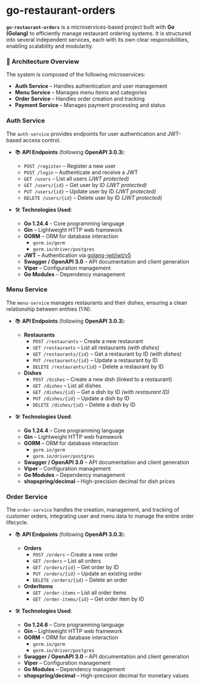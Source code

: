 # go-restaurant-orders

**`go-restaurant-orders`** is a microservices-based project built with **Go (Golang)** to efficiently manage restaurant ordering systems. It is structured into several independent services, each with its own clear responsibilities, enabling scalability and modularity.

### 🧩 Architecture Overview

The system is composed of the following microservices:

- **Auth Service** – Handles authentication and user management
- **Menu Service** – Manages menu items and categories
- **Order Service** – Handles order creation and tracking
- **Payment Service** – Manages payment processing and status

### Auth Service 
  The `auth-service` provides endpoints for user authentication and JWT-based access control.

  - 📚 **API Endpoints** (following **OpenAPI 3.0.3**):
    - `POST /register` – Register a new user  
    - `POST /login` – Authenticate and receive a JWT  
    - `GET /users` – List all users *(JWT protected)*  
    - `GET /users/{id}` – Get user by ID *(JWT protected)*  
    - `PUT /users/{id}` – Update user by ID *(JWT protected)*  
    - `DELETE /users/{id}` – Delete user by ID *(JWT protected)*  

  - 🛠️ **Technologies Used**:
    - **Go 1.24.4** – Core programming language  
    - **Gin** – Lightweight HTTP web framework  
    - **GORM** – ORM for database interaction  
      - `gorm.io/gorm`  
      - `gorm.io/driver/postgres`  
    - **JWT** – Authentication via [golang-jwt/jwt/v5](https://github.com/golang-jwt/jwt)  
    - **Swagger / OpenAPI 3.0** – API documentation and client generation  
    - **Viper** – Configuration management  
    - **Go Modules** – Dependency management  

### Menu Service
  The `menu-service` manages restaurants and their dishes, ensuring a clean relationship between entities (1:N).  

  - 📚 **API Endpoints** (following **OpenAPI 3.0.3**):
    - **Restaurants**
      - `POST /restaurants` – Create a new restaurant  
      - `GET /restaurants` – List all restaurants *(with dishes)*  
      - `GET /restaurants/{id}` – Get a restaurant by ID *(with dishes)*  
      - `PUT /restaurants/{id}` – Update a restaurant by ID  
      - `DELETE /restaurants/{id}` – Delete a restaurant by ID  
    - **Dishes**
      - `POST /dishes` – Create a new dish (linked to a restaurant)  
      - `GET /dishes` – List all dishes  
      - `GET /dishes/{id}` – Get a dish by ID *(with restaurant ID)*  
      - `PUT /dishes/{id}` – Update a dish by ID  
      - `DELETE /dishes/{id}` – Delete a dish by ID  

  - 🛠️ **Technologies Used**:
    - **Go 1.24.4** – Core programming language  
    - **Gin** – Lightweight HTTP web framework  
    - **GORM** – ORM for database interaction  
      - `gorm.io/gorm`  
      - `gorm.io/driver/postgres`  
    - **Swagger / OpenAPI 3.0** – API documentation and client generation  
    - **Viper** – Configuration management  
    - **Go Modules** – Dependency management  
    - **shopspring/decimal** – High-precision decimal for dish prices  

### Order Service
  The `order-service` handles the creation, management, and tracking of customer orders, integrating user and menu data to manage the entire order lifecycle.

  - 📚 **API Endpoints** (following **OpenAPI 3.0.3**):
    - **Orders**
      - `POST /orders` – Create a new order  
      - `GET /orders` – List all orders  
      - `GET /orders/{id}` – Get order by ID  
      - `PUT /orders/{id}` – Update an existing order  
      - `DELETE /orders/{id}` – Delete an order  
    - **OrderItems**
      - `GET /order-items` – List all order items  
      - `GET /order-items/{id}` – Get order item by ID

  - 🛠️ **Technologies Used**:
    - **Go 1.24.6** – Core programming language  
    - **Gin** – Lightweight HTTP web framework  
    - **GORM** – ORM for database interaction  
      - `gorm.io/gorm`  
      - `gorm.io/driver/postgres`  
    - **Swagger / OpenAPI 3.0** – API documentation and client generation  
    - **Viper** – Configuration management  
    - **Go Modules** – Dependency management  
    - **shopspring/decimal** – High-precision decimal for monetary values  